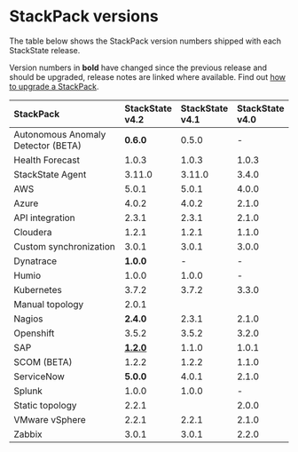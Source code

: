 # StackPack versions

The table below shows the StackPack version numbers shipped with each StackState release. 

Version numbers in **bold** have changed since the previous release and should be upgraded, release notes are linked where available. Find out [how to upgrade a StackPack](/stackpacks/about-stackpacks.md#upgrade-a-stackpack). 

| StackPack | StackState<br />v4.2 | StackState<br />v4.1 | StackState<br />v4.0 |
|:---|:---|:---|:---|
| Autonomous Anomaly Detector (BETA) | **0.6.0** | 0.5.0 | - |
| Health Forecast | 1.0.3 | 1.0.3 | 1.0.3 |
| StackState Agent | 3.11.0 | 3.11.0 | 3.4.0 |
| AWS | 5.0.1 | 5.0.1 | 4.0.0 |
| Azure | 4.0.2 | 4.0.2 | 2.1.0 |
| API integration | 2.3.1 | 2.3.1 | 2.1.0 |
| Cloudera | 1.2.1 | 1.2.1 | 1.1.0 |
| Custom synchronization | 3.0.1 | 3.0.1 | 3.0.0 |
| Dynatrace | **1.0.0** | - | - |
| Humio | 1.0.0 | 1.0.0 | - |
| Kubernetes | 3.7.2 | 3.7.2 | 3.3.0 |
| Manual topology | 2.0.1 | | |
| Nagios | **2.4.0** | 2.3.1 | 2.1.0 |
| Openshift | 3.5.2 | 3.5.2 | 3.2.0 |
| SAP | [**1.2.0**](https://github.com/StackVista/stackpack-sap/blob/master/src/main/stackpack/resources/RELEASE.md) | 1.1.0 | 1.0.1 |
| SCOM (BETA) | 1.2.2 | 1.2.2 | 1.1.0 |
| ServiceNow | **5.0.0** | 4.0.1 | 2.1.0 |
| Splunk | 1.0.0 | 1.0.0 | - |
| Static topology | 2.2.1| | 2.0.0 |
| VMware vSphere | 2.2.1 | 2.2.1 | 2.1.0 |
| Zabbix | 3.0.1 | 3.0.1 | 2.2.0 |


